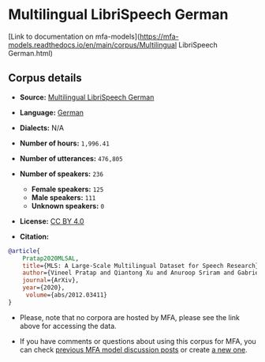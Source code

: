 
# Multilingual LibriSpeech German

[Link to documentation on mfa-models](https://mfa-models.readthedocs.io/en/main/corpus/Multilingual LibriSpeech German.html)

## Corpus details

- **Source:** [Multilingual LibriSpeech German](https://openslr.org/94/)
- **Language:** [German](https://en.wikipedia.org/wiki/German_language)
- **Dialects:** N/A
- **Number of hours:** `1,996.41`
- **Number of utterances:** `476,805`
- **Number of speakers:** `236`
  - **Female speakers:** `125`
  - **Male speakers:** `111`
  - **Unknown speakers:** `0`
- **License:** [CC BY 4.0](https://creativecommons.org/licenses/by/4.0/)

- **Citation:**
```bibtex
@article{
	Pratap2020MLSAL,
	title={MLS: A Large-Scale Multilingual Dataset for Speech Research},
	author={Vineel Pratap and Qiantong Xu and Anuroop Sriram and Gabriel Synnaeve and Ronan Collobert},
	journal={ArXiv},
	year={2020},
	 volume={abs/2012.03411}
}
```

- Please, note that no corpora are hosted by MFA, please see the link above for accessing the data.

- If you have comments or questions about using this corpus for MFA, you can check [previous MFA model discussion posts](https://github.com/MontrealCorpusTools/mfa-models/discussions?discussions_q=Multilingual+LibriSpeech+German) or create [a new one](https://github.com/MontrealCorpusTools/mfa-models/discussions/new).
